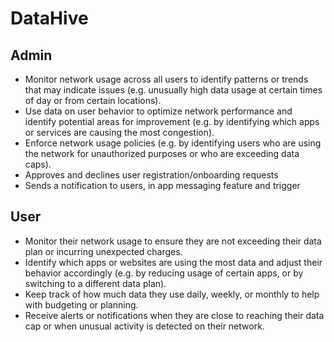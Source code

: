 # DataHive

## Admin

- Monitor network usage across all users to identify patterns or trends that may indicate issues (e.g. unusually high data usage at certain times of day or from certain locations).
- Use data on user behavior to optimize network performance and identify potential areas for improvement (e.g. by identifying which apps or services are causing the most congestion).
- Enforce network usage policies (e.g. by identifying users who are using the network for unauthorized purposes or who are exceeding data caps).
- Approves and declines user registration/onboarding requests
- Sends a notification to users, in app messaging feature and trigger

## User

- Monitor their network usage to ensure they are not exceeding their data plan or incurring unexpected charges.
- Identify which apps or websites are using the most data and adjust their behavior accordingly (e.g. by reducing usage of certain apps, or by switching to a different data plan).
- Keep track of how much data they use daily, weekly, or monthly to help with budgeting or planning.
- Receive alerts or notifications when they are close to reaching their data cap or when unusual activity is detected on their network.
